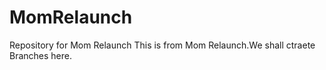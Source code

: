 # MomRelaunch
Repository for Mom Relaunch
This is from Mom Relaunch.We shall ctraete Branches here.
